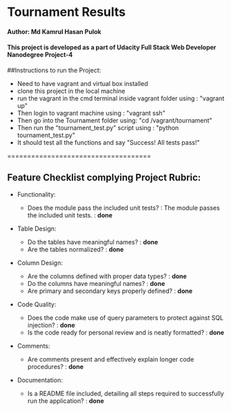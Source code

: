# Tournament Results
#### Author: Md Kamrul Hasan Pulok
#### This project is developed as a part of Udacity Full Stack Web Developer Nanodegree Project-4

##Instructions to run the Project:
* Need to have vagrant and virtual box installed
* clone this project in the local machine
* run the vagrant in the cmd terminal inside vagrant folder using : "vagrant up"
* Then login to vagrant machine using : "vagrant ssh"
* Then go into the Tournament folder using: "cd /vagrant/tournament"
* Then run the "tournament_test.py" script using : "python tournament_test.py"
* It should test all the functions and say "Success!  All tests pass!"

====================================
## Feature Checklist complying Project Rubric:
* Functionality:
    * Does the module pass the included unit tests? : The module passes the included unit tests. : __done__

* Table Design:
    * Do the tables have meaningful names? : __done__
    * Are the tables normalized? : __done__

* Column Design:
    * Are the columns defined with proper data types? : __done__
    * Do the columns have meaningful names? : __done__
    * Are primary and secondary keys properly defined? : __done__

* Code Quality:
    * Does the code make use of query parameters to protect against SQL injection? : __done__
    * Is the code ready for personal review and is neatly formatted? : __done__

* Comments:
    * Are comments present and effectively explain longer code procedures? : __done__

* Documentation:
    * Is a README file included, detailing all steps required to successfully run the application? : __done__
